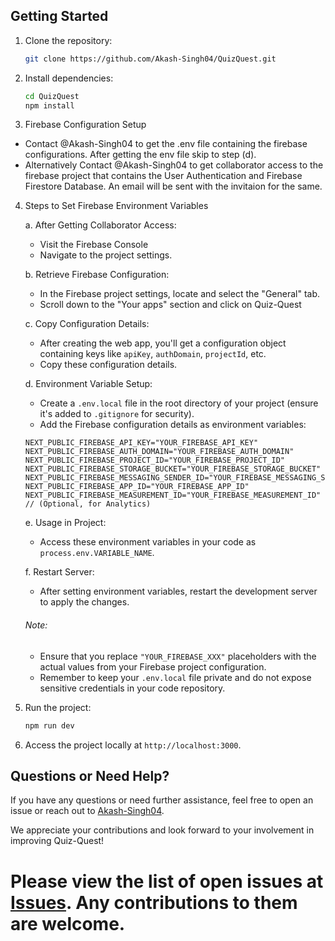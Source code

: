 ## Getting Started

1. Clone the repository:

   ```bash
   git clone https://github.com/Akash-Singh04/QuizQuest.git
   ```

2. Install dependencies:

   ```bash
   cd QuizQuest
   npm install
   ```
   
3. Firebase Configuration Setup
- Contact @Akash-Singh04 to get the .env file containing the firebase configurations. After getting the env file skip to step (d).
- Alternatively Contact @Akash-Singh04 to get collaborator access to the firebase project that contains the User Authentication and Firebase Firestore Database. An email will be sent with the invitaion for the same.

4. Steps to Set Firebase Environment Variables

   a. After Getting Collaborator Access:
   - Visit the Firebase Console
   - Navigate to the project settings.

   b. Retrieve Firebase Configuration:
   - In the Firebase project settings, locate and select the "General" tab.
   - Scroll down to the "Your apps" section and click on Quiz-Quest

   c. Copy Configuration Details:
   - After creating the web app, you'll get a configuration object containing keys like `apiKey`, `authDomain`, `projectId`, etc.
   - Copy these configuration details.

   d. Environment Variable Setup:
      - Create a `.env.local` file in the root directory of your project (ensure it's added to `.gitignore` for security).
      - Add the Firebase configuration details as environment variables:

      ```env
      NEXT_PUBLIC_FIREBASE_API_KEY="YOUR_FIREBASE_API_KEY"
      NEXT_PUBLIC_FIREBASE_AUTH_DOMAIN="YOUR_FIREBASE_AUTH_DOMAIN"
      NEXT_PUBLIC_FIREBASE_PROJECT_ID="YOUR_FIREBASE_PROJECT_ID"
      NEXT_PUBLIC_FIREBASE_STORAGE_BUCKET="YOUR_FIREBASE_STORAGE_BUCKET"
      NEXT_PUBLIC_FIREBASE_MESSAGING_SENDER_ID="YOUR_FIREBASE_MESSAGING_SENDER_ID"
      NEXT_PUBLIC_FIREBASE_APP_ID="YOUR_FIREBASE_APP_ID"
      NEXT_PUBLIC_FIREBASE_MEASUREMENT_ID="YOUR_FIREBASE_MEASUREMENT_ID"  // (Optional, for Analytics)
      ```

   e. Usage in Project:
      - Access these environment variables in your code as `process.env.VARIABLE_NAME`.

   f. Restart Server:
      - After setting environment variables, restart the development server to apply the changes.

   ###### Note:
   - Ensure that you replace `"YOUR_FIREBASE_XXX"` placeholders with the actual values from your Firebase project configuration.
   - Remember to keep your `.env.local` file private and do not expose sensitive credentials in your code repository.

5. Run the project:

   ```bash
   npm run dev
   ```
6. Access the project locally at `http://localhost:3000`.

## Questions or Need Help?

If you have any questions or need further assistance, feel free to open an issue or reach out to [Akash-Singh04](https://github.com/Akash-Singh04).

We appreciate your contributions and look forward to your involvement in improving Quiz-Quest!

# Please view the list of open issues at [Issues](https://github.com/Akash-Singh04/QuizQuest/issues). Any contributions to them are welcome.
